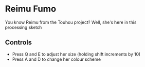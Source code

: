# Reimu Fumo

You know Reimu from the Touhou project? Well, she's here in this processing sketch

## Controls

- Press Q and E to adjust her size (holding shift increments by 10)
- Press A and D to change her colour scheme


